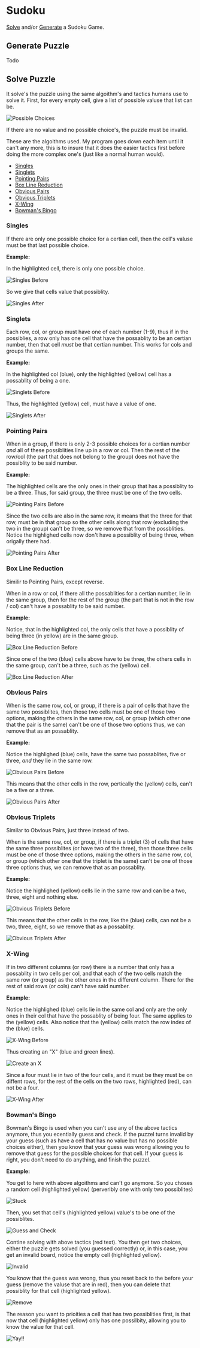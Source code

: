 # Sudoku
[Solve](#solve-puzzle) and/or [Generate](#generate-puzzle) a Sudoku Game.

## Generate Puzzle
Todo

## Solve Puzzle
It solve's the puzzle using the same algoithm's and tactics humans use to solve it. First, for every empty cell, give a list of possible valuse that list can be. 

![Possible Choices](/Images/Possablities/image_0.png)

If there are no value and no possible choice's, the puzzle must be invalid.

These are the algoithms used. My program goes down each item until it can't any more, this is to insure that it does the easier tactics first before doing the more complex one's (just like a normal human would).
* [Singles](#singles)
* [Singlets](#singlets)
* [Pointing Pairs](#pointing-pairs)
* [Box Line Reduction](#box-line-reduction)
* [Obvious Pairs](#obvious-pairs)
* [Obvious Triplets](#obvious-triplets)
* [X-Wing](#x-wing)
* [Bowman's Bingo](#bowmans-bingo)

### Singles
If there are only one possible choice for a certian cell, then the cell's valuse must be that last possible choice.

**Example:**

In the highlighted cell, there is only one possible choice.

![Singles Before](/Images/Singles/image_0.png)

So we give that cells value that possiblity.

![Singles After](/Images/Singles/image_1.png)

### Singlets
Each row, col, or group must have one of each number (1-9), thus if in the possiblies, a row only has one cell that have the possablity to be an certian number, then that cell *must* be that certian number. This works for cols and groups the same.

**Example:**

In the highlighted col (blue), only the highlighted (yellow) cell has a possablity of being a one. 

![Singlets Before](/Images/Singlets/image_0.png)

Thus, the highlighted (yellow) cell, must have a value of one.

![Singlets After](/Images/Singlets/image_1.png)

### Pointing Pairs
When in a group, if there is only 2-3 possible choices for a certian number *and* all of these possiblities line up in a row or col. Then the rest of the row/col (the part that does not belong to the group) does not have the possiblity to be said number.

**Example:**

The highlighted cells are the only ones in their group that has a possiblity to be a three. Thus, for said group, the three must be one of the two cells.

![Pointing Pairs Before](/Images/Pointing_Pairs/image_0.png)

Since the two cells are also in the same row, it means that the three for that row, must be in that group so the other cells along that row (excluding the two in the group) can't be three, so we remove that from the possblities. Notice the highlighed cells now don't have a possiblity of being three, when origally there had. 

![Pointing Pairs After](/Images/Pointing_Pairs/image_1.png)

### Box Line Reduction
Similir to Pointing Pairs, except reverse.

When in a row or col, if there all the possablities for a certian number, lie in the same group, then for the rest of the group (the part that is not in the row / col) can't have a possablity to be said number.

**Example:**

Notice, that in the highlighted col, the only cells that have a possiblity of being three (in yellow) are in the same group.

![Box Line Reduction Before](/Images/Box_Line_Reduction/image_0.png)

Since one of the two (blue) cells above have to be three, the others cells in the same group, can't be a three, such as the (yellow) cell.

![Box Line Reduction After](/Images/Box_Line_Reduction/image_1.png)

### Obvious Pairs
When is the same row, col, or group, if there is a pair of cells that have the same two possiblites, then those two cells must be one of those two options, making the others in the same row, col, or group (which other one that the pair is the same) can't be one of those two options thus, we can remove that as an possablity.

**Example:**

Notice the highlighed (blue) cells, have the same two possablites, five or three, *and* they lie in the same row.

![Obvious Pairs Before](/Images/Obvious_Pairs/image_0.png)

This means that the other cells in the row, pertically the (yellow) cells, can't be a five or a three.

![Obvious Pairs After](/Images/Obvious_Pairs/image_1.png)

### Obvious Triplets
Similar to Obvious Pairs, just three instead of two.

When is the same row, col, or group, if there is a triplet (3) of cells that have the same three possiblites (or have two of the three), then those three cells must be one of those three options, making the others in the same row, col, or group (which other one that the triplet is the same) can't be one of those three options thus, we can remove that as an possablity.

**Example:**

Notice the highlighed (yellow) cells lie in the same row and can be a two, three, eight and nothing else.

![Obvious Triplets Before](/Images/Obvious_Triplets/image_0.png)

This means that the other cells in the row, like the (blue) cells, can not be a two, three, eight, so we remove that as a possablity.

![Obvious Triplets After](/Images/Obvious_Triplets/image_1.png)


### X-Wing
If in two different columns (or row) there is a number that only has a possablity in two cells per col, and that each of the two cells match the same row (or group) as the other ones in the different column. There for the rest of said rows (or cols) can't have said number.

**Example:**

Notice the highlighed (blue) cells lie in the same col and only are the only ones in their col that have the possablity of being four. The same applies to the (yellow) cells. Also notice that the (yellow) cells match the row index of the (blue) cells.

![X-Wing Before](/Images/X-Wing/image_0.png)

Thus creating an "X" (blue and green lines).

![Create an X](/Images/X-Wing/image_1.png)

Since a four must lie in two of the four cells, and it must be they must be on diffent rows, for the rest of the cells on the two rows, highlighted (red), can not be a four.

![X-Wing After](/Images/X-Wing/image_2.png)

### Bowman's Bingo
Bowman's Bingo is used when you can't use any of the above tactics anymore, thus you ecentially guess and check. If the puzzel turns invalid by your guess (such as have a cell that has no value but has no possible choices either), then you know that your guess was wrong allowing you to remove that guess for the possible choices for that cell. If your guess is right, you don't need to do anything, and finish the puzzel.

**Example:**

You get to here with above algoithms and can't go anymore. So you choses a random cell (highlighted yellow) (perveribly one with only two possiblites)

![Stuck](/Images/Bowmans_Bingo/image_0.png)

Then, you set that cell's (highlighted yellow) value's to be one of the possiblites.

![Guess and Check](/Images/Bowmans_Bingo/image_1.png)

Contine solving with above tactics (red text). You then get two choices, either the puzzle gets solved (you guessed correctly) or, in this case, you get an invalid board, notice the empty cell (highlighted yellow).

![Invalid](/Images/Bowmans_Bingo/image_2.png)

You know that the guess was wrong, thus you reset back to the before your guess (remove the valuse that are in red), then you can delete that possiblity for that cell (highlighted yellow).

![Remove](/Images/Bowmans_Bingo/image_3.png)

The reason you want to prioities a cell that has two possiblities first, is that now that cell (highlighted yellow) only has one possilbity, allowing you to know the value for that cell.

![Yay!!](/Images/Bowmans_Bingo/image_4.png)
